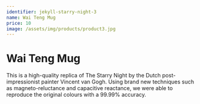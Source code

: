 ```yaml
---
identifier: jekyll-starry-night-3
name: Wai Teng Mug
price: 10
image: /assets/img/products/product3.jpg
---
```


# Wai Teng Mug

This is a high-quality replica of The Starry Night by the Dutch post-impressionist painter Vincent van Gogh. Using brand new techniques such as magneto-reluctance and capacitive reactance, we were able to reproduce the original colours with a 99.99% accuracy.